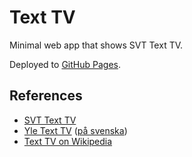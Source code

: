 # Text TV

Minimal web app that shows SVT Text TV.

Deployed to [GitHub Pages](https://albertaillet.github.io/texttv/).

## References

- [SVT Text TV](https://www.svt.se/text-tv/webb/)
- [Yle Text TV](https://yle.fi/tekstitv/txt/100_0001.htm) ([på svenska](https://yle.fi/tekstitv/txt/700_0001.htm))
- [Text TV on Wikipedia](https://sv.wikipedia.org/wiki/Text-TV)